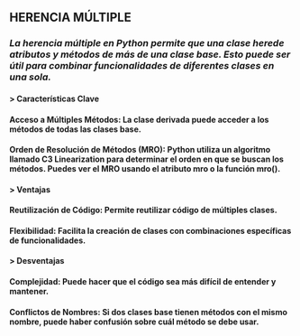 ## **HERENCIA MÚLTIPLE**
### _La herencia múltiple en Python permite que una clase herede atributos y métodos de más de una clase base. Esto puede ser útil para combinar funcionalidades de diferentes clases en una sola._
#### > Características Clave
#### Acceso a Múltiples Métodos: La clase derivada puede acceder a los métodos de todas las clases base.
#### Orden de Resolución de Métodos (MRO): Python utiliza un algoritmo llamado C3 Linearization para determinar el orden en que se buscan los métodos. Puedes ver el MRO usando el atributo __mro__ o la función mro().
#### > Ventajas
#### Reutilización de Código: Permite reutilizar código de múltiples clases.
#### Flexibilidad: Facilita la creación de clases con combinaciones específicas de funcionalidades.
#### > Desventajas
#### Complejidad: Puede hacer que el código sea más difícil de entender y mantener.
#### Conflictos de Nombres: Si dos clases base tienen métodos con el mismo nombre, puede haber confusión sobre cuál método se debe usar.
